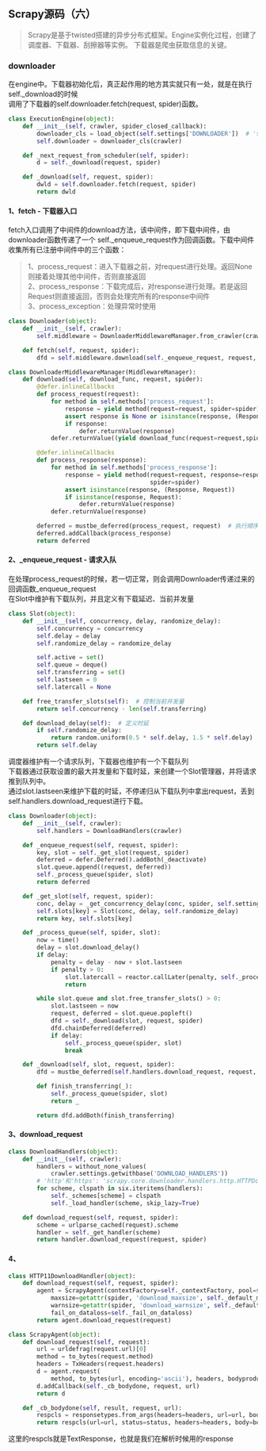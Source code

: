 <!--
2020-02-29 11:29:04
https://ae01.alicdn.com/kf/Haf4d3b0529ba47669bf69c7bfc71a5f1Y.png
scrapy
Scrapy源码（六）
Scrapy是基于twisted搭建的异步分布式框架。其中下载器是爬虫获取信息的关键。
Scrapy是基于twisted搭建的异步分布式框架。Engine实例化过程，创建了调度器、下载器、刮擦器等实例。下载器是爬虫获取信息的关键。
-->

## Scrapy源码（六）

> Scrapy是基于twisted搭建的异步分布式框架。Engine实例化过程，创建了调度器、下载器、刮擦器等实例。
> 下载器是爬虫获取信息的关键。

### downloader
在engine中。下载器初始化后，真正起作用的地方其实就只有一处，就是在执行self._download的时候  
调用了下载器的self.downloader.fetch(request, spider)函数。
```Python
class ExecutionEngine(object):
    def __init__(self, crawler, spider_closed_callback):
        downloader_cls = load_object(self.settings['DOWNLOADER'])  # 'scrapy.core.downloader.Downloader'
        self.downloader = downloader_cls(crawler)

    def _next_request_from_scheduler(self, spider):
        d = self._download(request, spider)

    def _download(self, request, spider):
        dwld = self.downloader.fetch(request, spider)
        return dwld
```

#### 1、fetch - 下载器入口
fetch入口调用了中间件的download方法，该中间件，即下载中间件，由downloader函数传递了一个
self._enqueue_request作为回调函数。下载中间件收集所有已注册中间件中的三个函数：  
> 1、process_request：进入下载器之前，对request进行处理。返回None则接着处理其他中间件，否则直接返回   
> 2、process_response：下载完成后，对response进行处理。若是返回Request则直接返回，否则会处理完所有的response中间件  
> 3、process_exception：处理异常时使用   

```Python
class Downloader(object):
    def __init__(self, crawler):
        self.middleware = DownloaderMiddlewareManager.from_crawler(crawler)

    def fetch(self, request, spider):
        dfd = self.middleware.download(self._enqueue_request, request, spider)

class DownloaderMiddlewareManager(MiddlewareManager):
    def download(self, download_func, request, spider):
        @defer.inlineCallbacks
        def process_request(request):
            for method in self.methods['process_request']:
                response = yield method(request=request, spider=spider)
                assert response is None or isinstance(response, (Response, Request))
                if response: 
                    defer.returnValue(response)
            defer.returnValue((yield download_func(request=request,spider=spider)))

        @defer.inlineCallbacks
        def process_response(response):
            for method in self.methods['process_response']:
                response = yield method(request=request, response=response,
                                        spider=spider)
                assert isinstance(response, (Response, Request))
                if isinstance(response, Request):
                    defer.returnValue(response)
            defer.returnValue(response)

        deferred = mustbe_deferred(process_request, request)  # 执行顺序，现执行request，再执行exception，最后才是response
        deferred.addCallback(process_response)
        return deferred
```

#### 2、_enqueue_request - 请求入队
在处理process_request的时候，若一切正常，则会调用Downloader传递过来的回调函数_enqueue_request  
在Slot中维护有下载队列，并且定义有下载延迟、当前并发量
```python
class Slot(object):
    def __init__(self, concurrency, delay, randomize_delay):
        self.concurrency = concurrency
        self.delay = delay
        self.randomize_delay = randomize_delay

        self.active = set()
        self.queue = deque()
        self.transferring = set()
        self.lastseen = 0
        self.latercall = None

    def free_transfer_slots(self):  # 控制当前并发量
        return self.concurrency - len(self.transferring)

    def download_delay(self):  # 定义时延
        if self.randomize_delay:
            return random.uniform(0.5 * self.delay, 1.5 * self.delay)
        return self.delay
```

调度器维护有一个请求队列，下载器也维护有一个下载队列  
下载器通过获取设置的最大并发量和下载时延，来创建一个Slot管理器，并将请求推到队列中。  
通过slot.lastseen来维护下载的时延，不停递归从下载队列中拿出request，丢到self.handlers.download_request进行下载。
```python
class Downloader(object):
    def __init__(self, crawler):
        self.handlers = DownloadHandlers(crawler)

    def _enqueue_request(self, request, spider):
        key, slot = self._get_slot(request, spider)
        deferred = defer.Deferred().addBoth(_deactivate)
        slot.queue.append((request, deferred))
        self._process_queue(spider, slot)
        return deferred

    def _get_slot(self, request, spider):
        conc, delay = _get_concurrency_delay(conc, spider, self.settings)
        self.slots[key] = Slot(conc, delay, self.randomize_delay)
        return key, self.slots[key]

    def _process_queue(self, spider, slot):
        now = time()
        delay = slot.download_delay()
        if delay:
            penalty = delay - now + slot.lastseen
            if penalty > 0:
                slot.latercall = reactor.callLater(penalty, self._process_queue, spider, slot)
                return

        while slot.queue and slot.free_transfer_slots() > 0:
            slot.lastseen = now
            request, deferred = slot.queue.popleft()
            dfd = self._download(slot, request, spider)
            dfd.chainDeferred(deferred)
            if delay:
                self._process_queue(spider, slot)
                break

    def _download(self, slot, request, spider):
        dfd = mustbe_deferred(self.handlers.download_request, request, spider)

        def finish_transferring(_):
            self._process_queue(spider, slot)
            return _

        return dfd.addBoth(finish_transferring)
```

#### 3、download_request

```python
class DownloadHandlers(object):
    def __init__(self, crawler):
        handlers = without_none_values(
            crawler.settings.getwithbase('DOWNLOAD_HANDLERS')) 
        # 'http'和'https': 'scrapy.core.downloader.handlers.http.HTTPDownloadHandler',
        for scheme, clspath in six.iteritems(handlers):  
            self._schemes[scheme] = clspath
            self._load_handler(scheme, skip_lazy=True)

    def download_request(self, request, spider):
        scheme = urlparse_cached(request).scheme
        handler = self._get_handler(scheme)
        return handler.download_request(request, spider)
```

#### 4、

```python
class HTTP11DownloadHandler(object):
    def download_request(self, request, spider):
        agent = ScrapyAgent(contextFactory=self._contextFactory, pool=self._pool,
            maxsize=getattr(spider, 'download_maxsize', self._default_maxsize),
            warnsize=getattr(spider, 'download_warnsize', self._default_warnsize),
            fail_on_dataloss=self._fail_on_dataloss)
        return agent.download_request(request)

class ScrapyAgent(object):
    def download_request(self, request):
        url = urldefrag(request.url)[0]
        method = to_bytes(request.method)
        headers = TxHeaders(request.headers)
        d = agent.request(
            method, to_bytes(url, encoding='ascii'), headers, bodyproducer)
        d.addCallback(self._cb_bodydone, request, url)
        return d

    def _cb_bodydone(self, result, request, url):
        respcls = responsetypes.from_args(headers=headers, url=url, body=body)
        return respcls(url=url, status=status, headers=headers, body=body, flags=flags)
```
这里的respcls就是TextResponse，也就是我们在解析时候用的response
